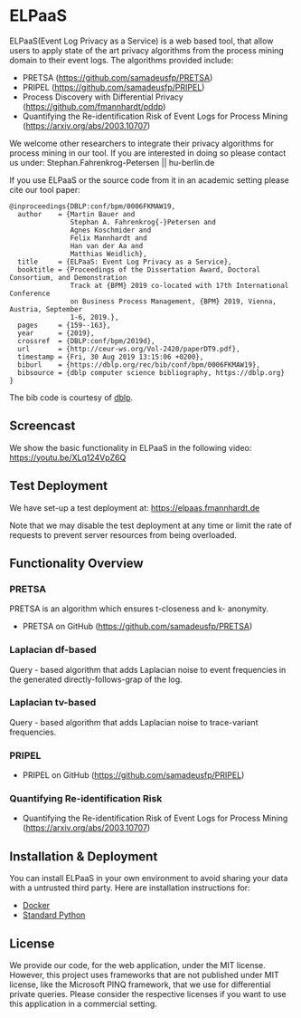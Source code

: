 # ELPaaS
ELPaaS(Event Log Privacy as a Service) is a web based tool, that allow users to apply state of the art privacy algorithms from the process mining domain to their event logs. 
The algorithms provided include:

* PRETSA (https://github.com/samadeusfp/PRETSA)
* PRIPEL (https://github.com/samadeusfp/PRIPEL) 
* Process Discovery with Differential Privacy (https://github.com/fmannhardt/pddp)
* Quantifying the Re-identification Risk of Event Logs for Process Mining (https://arxiv.org/abs/2003.10707)

We welcome other researchers to integrate their privacy algorithms for process mining in our tool. If you are interested in doing so please contact us under: Stephan.Fahrenkrog-Petersen || hu-berlin.de

If you use ELPaaS or the source code from it in an academic setting please cite our tool paper:
```
@inproceedings{DBLP:conf/bpm/0006FKMAW19,
  author    = {Martin Bauer and
               Stephan A. Fahrenkrog{-}Petersen and
               Agnes Koschmider and
               Felix Mannhardt and
               Han van der Aa and
               Matthias Weidlich},
  title     = {ELPaaS: Event Log Privacy as a Service},
  booktitle = {Proceedings of the Dissertation Award, Doctoral Consortium, and Demonstration
               Track at {BPM} 2019 co-located with 17th International Conference
               on Business Process Management, {BPM} 2019, Vienna, Austria, September
               1-6, 2019.},
  pages     = {159--163},
  year      = {2019},
  crossref  = {DBLP:conf/bpm/2019d},
  url       = {http://ceur-ws.org/Vol-2420/paperDT9.pdf},
  timestamp = {Fri, 30 Aug 2019 13:15:06 +0200},
  biburl    = {https://dblp.org/rec/bib/conf/bpm/0006FKMAW19},
  bibsource = {dblp computer science bibliography, https://dblp.org}
}
```
The bib code is courtesy of [dblp](https://dblp1.uni-trier.de/rec/bibtex0/conf/bpm/0006FKMAW19).

## Screencast
We show the basic functionality in ELPaaS in the following video:
https://youtu.be/XLq124VpZ6Q

## Test Deployment
We have set-up a test deployment at:
https://elpaas.fmannhardt.de

Note that we may disable the test deployment at any time or limit the rate of requests to prevent server resources from being overloaded.

## Functionality Overview

### PRETSA

PRETSA is an algorithm which ensures t-closeness and k- anonymity.
* PRETSA on GitHub (https://github.com/samadeusfp/PRETSA)

### Laplacian df-based

Query - based algorithm that adds Laplacian noise to event frequencies in the generated directly-follows-grap of the log.

### Laplacian tv-based

Query - based algorithm that adds Laplacian noise to trace-variant frequencies.

### PRIPEL


* PRIPEL on GitHub (https://github.com/samadeusfp/PRIPEL)

### Quantifying Re-identification Risk

* Quantifying the Re-identification Risk of Event Logs for Process Mining (https://arxiv.org/abs/2003.10707)


## Installation & Deployment
You can install ELPaaS in your own environment to avoid sharing your data with a untrusted third party.
Here are installation instructions for:
* [Docker](setup_docker_readme.md)
* [Standard Python](setup_python_readme.md) 

## License
We provide our code, for the web application, under the MIT license. However, this project uses frameworks that are not published under MIT license, like the Microsoft PINQ framework, that we use for differential private queries. Please consider the respective licenses if you want to use this application in a commercial setting.
